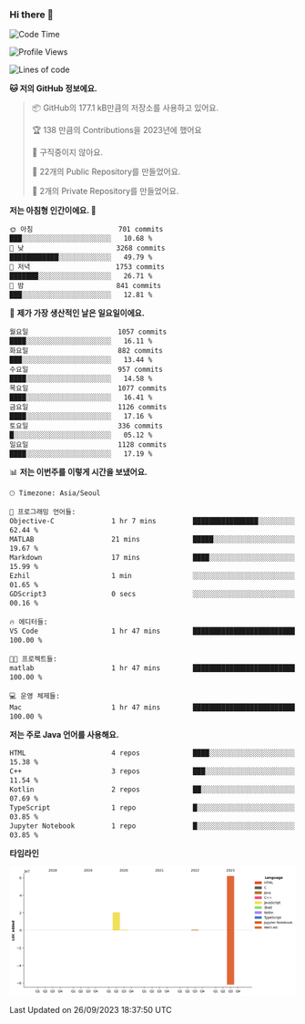 ### Hi there 👋

<!--
**otm0937/otm0937** is a ✨ _special_ ✨ repository because its `README.md` (this file) appears on your GitHub profile.

Here are some ideas to get you started:

- 🔭 I’m currently working on ...
- 🌱 I’m currently learning ...
- 👯 I’m looking to collaborate on ...
- 🤔 I’m looking for help with ...
- 💬 Ask me about ...
- 📫 How to reach me: ...
- 😄 Pronouns: ...
- ⚡ Fun fact: ...
-->

  <!--START_SECTION:waka-->
![Code Time](http://img.shields.io/badge/Code%20Time-1%2C003%20hrs%2042%20mins-blue)

![Profile Views](http://img.shields.io/badge/Profile%20Views-0-blue)

![Lines of code](https://img.shields.io/badge/%EC%A0%80%EB%8A%94%20%EC%97%AC%ED%83%9C%EA%B9%8C%EC%A7%80%20-83.1%20million%20%EC%A4%84%EC%9D%98%20%EC%BD%94%EB%93%9C%EB%A5%BC%20%EC%9E%91%EC%84%B1%ED%96%88%EC%96%B4%EC%9A%94.-blue)

**🐱 저의 GitHub 정보에요.** 

> 📦 GitHub의 177.1 kB만큼의 저장소를 사용하고 있어요. 
 > 
> 🏆 138 만큼의 Contributions을 2023년에 했어요
 > 
> 🚫 구직중이지 않아요.
 > 
> 📜 22개의 Public Repository를 만들었어요. 
 > 
> 🔑 2개의 Private Repository를 만들었어요. 
 > 
**저는 아침형 인간이에요. 🐤** 

```text
🌞 아침                     701 commits         ███░░░░░░░░░░░░░░░░░░░░░░   10.68 % 
🌆 낮　                     3268 commits        ████████████░░░░░░░░░░░░░   49.79 % 
🌃 저녁                     1753 commits        ███████░░░░░░░░░░░░░░░░░░   26.71 % 
🌙 밤　                     841 commits         ███░░░░░░░░░░░░░░░░░░░░░░   12.81 % 
```
📅 **제가 가장 생산적인 날은 일요일이에요.** 

```text
월요일                      1057 commits        ████░░░░░░░░░░░░░░░░░░░░░   16.11 % 
화요일                      882 commits         ███░░░░░░░░░░░░░░░░░░░░░░   13.44 % 
수요일                      957 commits         ████░░░░░░░░░░░░░░░░░░░░░   14.58 % 
목요일                      1077 commits        ████░░░░░░░░░░░░░░░░░░░░░   16.41 % 
금요일                      1126 commits        ████░░░░░░░░░░░░░░░░░░░░░   17.16 % 
토요일                      336 commits         █░░░░░░░░░░░░░░░░░░░░░░░░   05.12 % 
일요일                      1128 commits        ████░░░░░░░░░░░░░░░░░░░░░   17.19 % 
```


📊 **저는 이번주를 이렇게 시간을 보냈어요.** 

```text
🕑︎ Timezone: Asia/Seoul

💬 프로그래밍 언어들: 
Objective-C              1 hr 7 mins         ████████████████░░░░░░░░░   62.44 % 
MATLAB                   21 mins             █████░░░░░░░░░░░░░░░░░░░░   19.67 % 
Markdown                 17 mins             ████░░░░░░░░░░░░░░░░░░░░░   15.99 % 
Ezhil                    1 min               ░░░░░░░░░░░░░░░░░░░░░░░░░   01.65 % 
GDScript3                0 secs              ░░░░░░░░░░░░░░░░░░░░░░░░░   00.16 % 

🔥 에디터들: 
VS Code                  1 hr 47 mins        █████████████████████████   100.00 % 

🐱‍💻 프로젝트들: 
matlab                   1 hr 47 mins        █████████████████████████   100.00 % 

💻 운영 체제들: 
Mac                      1 hr 47 mins        █████████████████████████   100.00 % 
```

**저는 주로 Java 언어를 사용해요.** 

```text
HTML                     4 repos             ████░░░░░░░░░░░░░░░░░░░░░   15.38 % 
C++                      3 repos             ███░░░░░░░░░░░░░░░░░░░░░░   11.54 % 
Kotlin                   2 repos             ██░░░░░░░░░░░░░░░░░░░░░░░   07.69 % 
TypeScript               1 repo              █░░░░░░░░░░░░░░░░░░░░░░░░   03.85 % 
Jupyter Notebook         1 repo              █░░░░░░░░░░░░░░░░░░░░░░░░   03.85 % 
```



**타임라인**

![Lines of Code chart](https://raw.githubusercontent.com/otm0937/otm0937/main/assets/bar_graph.png)


 Last Updated on 26/09/2023 18:37:50 UTC
<!--END_SECTION:waka-->
